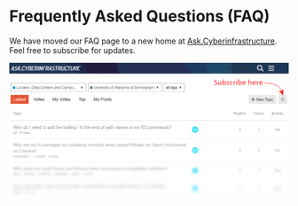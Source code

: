 # Frequently Asked Questions (FAQ)

We have moved our FAQ page to a new home at [Ask.Cyberinfrastructure](https://ask.cyberinfrastructure.org/c/locales-data-centers-and-campus-rc/uab/52). Feel free to subscribe for updates.

![!Subscribe button on ask cyberinfrastructure website](images/faq_ask_ci_subscribe.png)
